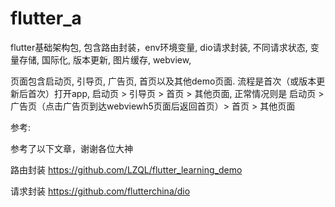 # flutter_a

flutter基础架构包, 包含路由封装，env环境变量, dio请求封装, 不同请求状态, 变量存储, 国际化, 版本更新, 图片缓存, webview, 

页面包含启动页, 引导页, 广告页, 首页以及其他demo页面. 流程是首次（或版本更新后首次）打开app, 启动页 > 引导页 > 首页 > 其他页面, 正常情况则是 启动页 > 广告页（点击广告页到达webviewh5页面后返回首页）> 首页 > 其他页面

参考:

参考了以下文章，谢谢各位大神

路由封装  https://github.com/LZQL/flutter_learning_demo

请求封装  https://github.com/flutterchina/dio

